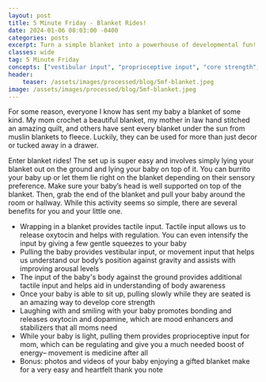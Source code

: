 ```yaml
---
layout: post
title: 5 Minute Friday - Blanket Rides!
date: 2024-01-06 08:03:00 -0400
categories: posts
excerpt: Turn a simple blanket into a powerhouse of developmental fun! Discover the surprising benefits of blanket rides for your baby's sensory input, core strength, and bonding in this 5 Minute Friday activity
classes: wide
tag: 5 Minute Friday
concepts: ["vestibular input", "proprioceptive input", "core strength", "bonding", "play ideas"]
header:
    teaser: /assets/images/processed/blog/5mf-blanket.jpeg
image: /assets/images/processed/blog/5mf-blanket.jpeg
---
```



For some reason, everyone I know has sent my baby a blanket of some kind. My mom crochet a beautiful blanket, my mother in law hand stitched an amazing quilt, and others have sent every blanket under the sun from muslin blankets to fleece. Luckily, they can be used for more than just decor or tucked away in a drawer.

Enter blanket rides! The set up is super easy and involves simply lying your blanket out on the ground and lying your baby on top of it. You can burrito your baby up or let them lie right on the blanket depending on their sensory preference. Make sure your baby’s head is well supported on top of the blanket. Then, grab the end of the blanket and pull your baby around the room or hallway. While this activity seems so simple, there are several benefits for you and your little one.

- Wrapping in a blanket provides tactile input. Tactile input allows us to release oxytocin and helps with regulation. You can even intensify the input by giving a few gentle squeezes to your baby
- Pulling the baby provides vestibular input, or movement input that helps us understand our body’s position against gravity and assists with improving arousal levels
- The input of the baby's body against the ground provides additional tactile input and helps aid in understanding of body awareness
- Once your baby is able to sit up, pulling slowly while they are seated is an amazing way to develop core strength
- Laughing with and smiling with your baby promotes bonding and releases oxytocin and dopamine, which are mood enhancers and stabilizers that all moms need
- While your baby is light, pulling them provides proprioceptive input for mom, which can be regulating and give you a much needed boost of energy– movement is medicine after all
- Bonus: photos and videos of your baby enjoying a gifted blanket make for a very easy and heartfelt thank you note

